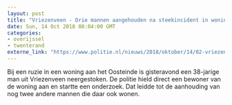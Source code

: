 ```yaml
---
layout: post
title: "Vriezenveen - Drie mannen aangehouden na steekincident in woning"
date: Sun, 14 Oct 2018 08:04:00 GMT
categories: 
- overijssel 
- twenterand 
externe_link: "https://www.politie.nl/nieuws/2018/oktober/14/02-vriezenveen-steekincident.html"
---
```


Bij een ruzie in een woning aan het Oosteinde is gisteravond een 38-jarige man uit Vriezenveen neergestoken. De politie hield direct een bewoner van de woning aan en startte een onderzoek. Dat leidde tot de aanhouding van nog twee andere mannen die daar ook wonen.
